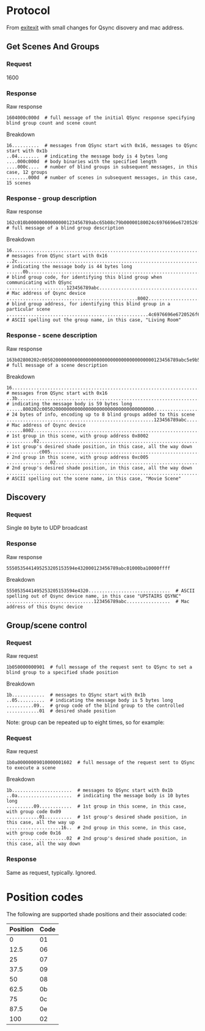 
# Protocol

From [exitexit](https://github.com/exitexit/qsync-control/blob/master/qsync_control.py) with small changes for Qsync disovery and mac address.

## Get Scenes And Groups

### Request
1600

### Response

Raw response
```
1604000c000d  # full message of the initial QSync response specifying blind group count and scene count
```

Breakdown
```
16..........  # messages from QSync start with 0x16, messages to QSync start with 0x1b
..04........  # indicating the message body is 4 bytes long
....000c000d  # body binaries with the specified length
....000c....  # number of blind groups in subsequent messages, in this case, 12 groups
........000d  # number of scenes in subsequent messages, in this case, 15 scenes
```

### Response - group description

Raw response
```
162c010b00000000000000123456789abc65b08c79b00000180024c6976696e6720526f6f6d000000000000000000  # full message of a blind group description
```

Breakdown
```
16..........................................................................................  # messages from QSync start with 0x16
..2c........................................................................................  # indicating the message body is 44 bytes long
......0b....................................................................................  # blind group code, for identifying this blind group when communicating with QSync
......................123456789abc..........................................................  # Mac address of Qsync device
................................................8002........................................  # blind group address, for identifying this blind group in a particular scene
....................................................4c6976696e6720526f6f6d000000000000000000  # ASCII spelling out the group name, in this case, "Living Room"
```

### Response - scene description

Raw response
```
163b02800202c00502000000000000000000000000000000000000123456789abc5e9b5d41000000084d6f766965205363656e65000000000000000000  # full message of a scene description
```

Breakdown
```
16........................................................................................................................  # messages from QSync start with 0x16
..3b......................................................................................................................  # indicating the message body is 59 bytes long
......800202c00502000000000000000000000000000000000000....................................................................  # 24 bytes of info, encoding up to 8 blind groups added to this scene
......................................................123456789abc........................................................  # Mac address of Qsync device
......8002................................................................................................................  # 1st group in this scene, with group address 0x8002
..........02..............................................................................................................  # 1st group's desired shade position, in this case, all the way down
............c005..........................................................................................................  # 2nd group in this scene, with group address 0xc005
................02........................................................................................................  # 2nd group's desired shade position, in this case, all the way down
..................................................................................4d6f766965205363656e65000000000000000000  # ASCII spelling out the scene name, in this case, "Movie Scene"
```

## Discovery

### Request

Single `00` byte to UDP broadcast

### Response

Raw response
```
5550535441495253205153594e432000123456789abc01000ba10000ffff
```

Breakdown
```
5550535441495253205153594e4320..............................  # ASCII spelling out of Qsync device name, in this case "UPSTAIRS QSYNC"
................................123456789abc................  # Mac address of this Qsync device
```

## Group/scene control

### Request

Raw request
```
1b050000000901  # full message of the request sent to QSync to set a blind group to a specified shade position
```

Breakdown
```
1b............  # messages to QSync start with 0x1b
..05..........  # indicating the message body is 5 bytes long
..........09..  # group code of the blind group to the controlled
............01  # desired shade position
```

Note: group can be repeated up to eight times, so for example:

### Request

Raw request
```
1b0a00000009010000001602  # full message of the request sent to QSync to execute a scene
```

Breakdown
```
1b......................  # messages to QSync start with 0x1b
..0a....................  # indicating the message body is 10 bytes long
..........09............  # 1st group in this scene, in this case, with group code 0x09
............01..........  # 1st group's desired shade position, in this case, all the way up
....................16..  # 2nd group in this scene, in this case, with group code 0x16
......................02  # 2nd group's desired shade position, in this case, all the way down
```

### Response

Same as request, typically. Ignored.

# Position codes

The following are supported shade positions and their associated code:

| Position | Code |
| -------- | ---- |
| 0        | 01   |
| 12.5     | 06   |
| 25       | 07   |
| 37.5     | 09   |
| 50       | 08   |
| 62.5     | 0b   |
| 75       | 0c   |
| 87.5     | 0e   |
| 100      | 02   |
